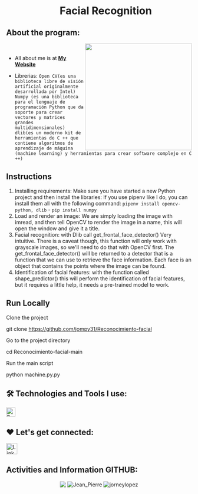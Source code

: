 <h1 align="center"><img width="30px"> Facial Recognition</h1>


## About the program:

<img  src="./programming.gif" height="290px" align="right" />
<br>

- All about me is at **[My Website](https://jompy31.github.io/)**

- Librerias: `Open CV(es una biblioteca libre de visión artificial originalmente desarrollada por Intel) Numpy (es una biblioteca para el lenguaje de programación Python que da soporte para crear vectores y matrices grandes multidimensionales) dlib(es un moderno kit de herramientas de C ++ que contiene algoritmos de aprendizaje de máquina (machine learning) y herramientas para crear software complejo en C ++)`

## Instructions

1. Installing requirements: Make sure you have started a new Python project and then install the libraries: If you use pipenv like I do, you can install them all with the following command: `pipenv install opencv-python, dlib` - `pip install numpy`
2. Load and render an image: We are simply loading the image with imread, and then tell OpenCV to render the image in a name, this will open the window and give it a title.
3. Facial recognition: with Dlib call get_frontal_face_detector() Very intuitive. There is a caveat though, this function will only work with grayscale images, so we'll need to do that with OpenCV first. The get_frontal_face_detector() will be returned to a detector that is a function that we can use to retrieve the face information. Each face is an object that contains the points where the image can be found.
4. Identification of facial features: with the function called shape_predictor() this will perform the identification of facial features, but it requires a little help, it needs a pre-trained model to work.

## Run Locally

Clone the project

  git clone https://github.com/jompy31/Reconocimiento-facial

Go to the project directory

  cd Reconocimiento-facial-main

Run the main script

  python machine.py.py

## 🛠️ Technologies and Tools I use:

<p>
<img alt="Python" src="https://img.shields.io/badge/Python-3776AB?style=for-the-badge&logo=python&logoColor=white"  height="25px"/>

</p>

## ❤️ Let's get connected:

<p>
  <a href="https://www.linkedin.com/in/jean-pierre-barnett-caruzo-452b9a1b1/" target="_blank"><img alt="LinkedIn" target="_blank" src="https://img.shields.io/badge/LinkedIn-0077B5?style=for-the-badge&logo=linkedin&logoColor=white"  height="30px"/></a>


</p>


## Activities and Information GITHUB:

<div align="center">
  <img align="center" src="https://github-readme-stats-anuraghazra1.vercel.app/api?username=jompy31&show_icons=true" />
  <img align="center" src="https://github-readme-streak-stats.herokuapp.com/?user=jompy31" alt="Jean_Pierre" />
  <img align="center" src="https://github-readme-stats.vercel.app/api/top-langs/?username=jompy31&show_icons=true&layout=compact&langs_count=10" alt="jorneylopez" />
</div>


  

